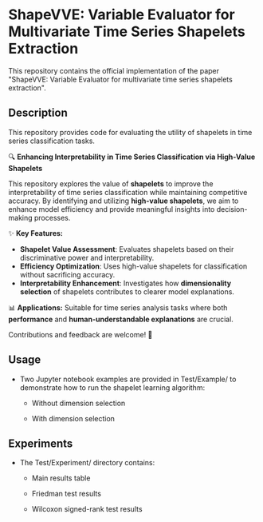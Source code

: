 # ShapeVVE: Variable Evaluator for Multivariate Time Series Shapelets Extraction

This repository contains the official implementation of the paper "ShapeVVE: Variable Evaluator for multivariate time series shapelets extraction".

## Description
This repository provides code for evaluating the utility of shapelets in time series classification tasks. 

🔍 **Enhancing Interpretability in Time Series Classification via High-Value Shapelets**  

This repository explores the value of **shapelets** to improve the interpretability of time series classification while maintaining competitive accuracy. By identifying and utilizing **high-value shapelets**, we aim to enhance model efficiency and provide meaningful insights into decision-making processes.  

✨ **Key Features:**  
- **Shapelet Value Assessment**: Evaluates shapelets based on their discriminative power and interpretability.  
- **Efficiency Optimization**: Uses high-value shapelets for classification without sacrificing accuracy.  
- **Interpretability Enhancement**: Investigates how **dimensionality selection** of shapelets contributes to clearer model explanations.  

📊 **Applications:** Suitable for time series analysis tasks where both **performance** and **human-understandable explanations** are crucial.  

Contributions and feedback are welcome! 🚀

## Usage

- Two Jupyter notebook examples are provided in Test/Example/ to demonstrate how to run the shapelet learning algorithm:

    - Without dimension selection

    - With dimension selection

## Experiments

- The Test/Experiment/ directory contains:

    - Main results table

    - Friedman test results

    - Wilcoxon signed-rank test results